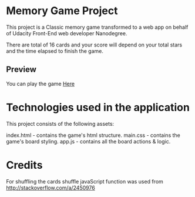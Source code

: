 # Memory Game Project
This project is a Classic memory game transformed to a web app on behalf of Udacity Front-End web developer Nanodegree. 

There are total of 16 cards and your score will depend on your total stars and the time elapsed to finish the game.

## Preview
You can play the game [Here](https://hajahmedm.github.io/memory-game-master/)  


# Technologies used in the application
This project consists of the following assets:

index.html - contains the game's html structure.
main.css - contains the game's board styling.
app.js - contains all the board actions & logic.

# Credits
For shuffling the cards shuffle javaScript function was used from http://stackoverflow.com/a/2450976



